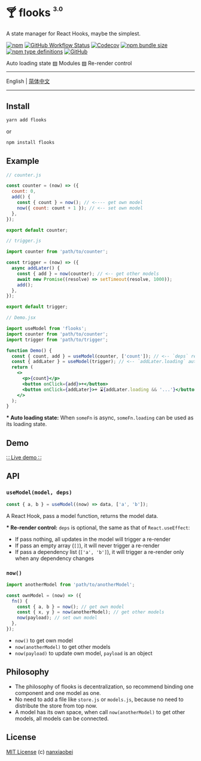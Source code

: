 # 🍸 flooks <sup><sup><sub>3.0</sub></sup></sup>

A state manager for React Hooks, maybe the simplest.

[![npm](https://img.shields.io/npm/v/flooks?style=flat-square)](https://www.npmjs.com/package/flooks)
[![GitHub Workflow Status](https://img.shields.io/github/workflow/status/nanxiaobei/flooks/Test?style=flat-square)](https://github.com/nanxiaobei/flooks/actions?query=workflow%3ATest)
[![Codecov](https://img.shields.io/codecov/c/github/nanxiaobei/flooks?style=flat-square)](https://codecov.io/gh/nanxiaobei/flooks)
[![npm bundle size](https://img.shields.io/bundlephobia/minzip/flooks?style=flat-square)](https://bundlephobia.com/result?p=flooks)
[![npm type definitions](https://img.shields.io/npm/types/typescript?style=flat-square)](https://github.com/nanxiaobei/flooks/blob/master/src/index.ts)
[![GitHub](https://img.shields.io/github/license/nanxiaobei/flooks?style=flat-square)](https://github.com/nanxiaobei/flooks/blob/master/LICENSE)

Auto loading state ▨ Modules ▨ Re-render control

---

English | [简体中文](./README.zh-CN.md)

---

## Install

```sh
yarn add flooks
```

or

```sh
npm install flooks
```

## Example

```js
// counter.js

const counter = (now) => ({
  count: 0,
  add() {
    const { count } = now(); // <---- get own model
    now({ count: count + 1 }); // <-- set own model
  },
});

export default counter;
```

```js
// trigger.js

import counter from 'path/to/counter';

const trigger = (now) => ({
  async addLater() {
    const { add } = now(counter); // <-- get other models
    await new Promise((resolve) => setTimeout(resolve, 1000));
    add();
  },
});

export default trigger;
```

```jsx
// Demo.jsx

import useModel from 'flooks';
import counter from 'path/to/counter';
import trigger from 'path/to/trigger';

function Demo() {
  const { count, add } = useModel(counter, ['count']); // <-- `deps` re-render control
  const { addLater } = useModel(trigger); // <-- `addLater.loading` auto loading state
  return (
    <>
      <p>{count}</p>
      <button onClick={add}>+</button>
      <button onClick={addLater}>+ ⌛{addLater.loading && '...'}</button>
    </>
  );
}
```

**\* Auto loading state:** When `someFn` is async, `someFn.loading` can be used as its loading state.

## Demo

[∷ Live demo ∷](https://codesandbox.io/s/flooks-gqye5)

## API

### `useModel(model, deps)`

```js
const { a, b } = useModel((now) => data, ['a', 'b']);
```

A React Hook, pass a model function, returns the model data.

**\* Re-render control:** `deps` is optional, the same as that of `React.useEffect`:

- If pass nothing, all updates in the model will trigger a re-render
- If pass an empty array (`[]`), it will never trigger a re-render
- If pass a dependency list (`['a', 'b']`), it will trigger a re-render only when any dependency changes

### `now()`

```js
import anotherModel from 'path/to/anotherModel';

const ownModel = (now) => ({
  fn() {
    const { a, b } = now(); // get own model
    const { x, y } = now(anotherModel); // get other models
    now(payload); // set own model
  },
});
```

- `now()` to get own model
- `now(anotherModel)` to get other models
- `now(payload)` to update own model, `payload` is an object

## Philosophy

- The philosophy of flooks is decentralization, so recommend binding one component and one model as one.
- No need to add a file like `store.js` or `models.js`, because no need to distribute the store from top now.
- A model has its own space, when call `now(anotherModel)` to get other models, all models can be connected.

## License

[MIT License](https://github.com/nanxiaobei/flooks/blob/master/LICENSE) (c) [nanxiaobei](https://mrlee.me/)
